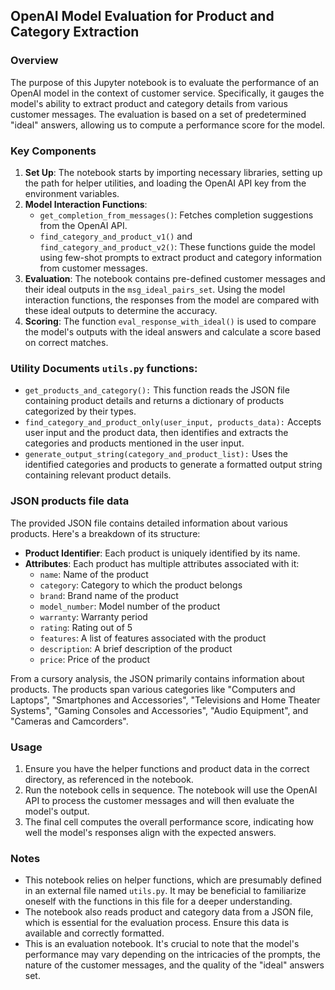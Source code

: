 ## OpenAI Model Evaluation for Product and Category Extraction

### Overview

The purpose of this Jupyter notebook is to evaluate the performance of an OpenAI model in the context of customer service. Specifically, it gauges the model's ability to extract product and category details from various customer messages. The evaluation is based on a set of predetermined "ideal" answers, allowing us to compute a performance score for the model.

### Key Components

1. **Set Up**: The notebook starts by importing necessary libraries, setting up the path for helper utilities, and loading the OpenAI API key from the environment variables.
2. **Model Interaction Functions**: 
   - `get_completion_from_messages()`: Fetches completion suggestions from the OpenAI API.
   - `find_category_and_product_v1()` and `find_category_and_product_v2()`: These functions guide the model using few-shot prompts to extract product and category information from customer messages.
3. **Evaluation**: The notebook contains pre-defined customer messages and their ideal outputs in the `msg_ideal_pairs_set`. Using the model interaction functions, the responses from the model are compared with these ideal outputs to determine the accuracy.
4. **Scoring**: The function `eval_response_with_ideal()` is used to compare the model's outputs with the ideal answers and calculate a score based on correct matches.

### Utility Documents `utils.py` functions:
  - `get_products_and_category():` This function reads the JSON file containing product details and returns a dictionary of products categorized by their types.
  - `find_category_and_product_only(user_input, products_data):` Accepts user input and the product data, then identifies and extracts the categories and products    mentioned in the user input.
  - `generate_output_string(category_and_product_list):` Uses the identified categories and products to generate a formatted output string containing relevant product details.

### JSON products file data
The provided JSON file contains detailed information about various products. Here's a breakdown of its structure:

- **Product Identifier**: Each product is uniquely identified by its name.
- **Attributes**: Each product has multiple attributes associated with it:
   - `name`: Name of the product
   - `category`: Category to which the product belongs
   - `brand`: Brand name of the product
   - `model_number`: Model number of the product
   - `warranty`: Warranty period
   - `rating`: Rating out of 5
   - `features`: A list of features associated with the product
   - `description`: A brief description of the product
   - `price`: Price of the product

From a cursory analysis, the JSON primarily contains information about products. The products span various categories like "Computers and Laptops", "Smartphones and Accessories", "Televisions and Home Theater Systems", "Gaming Consoles and Accessories", "Audio Equipment", and "Cameras and Camcorders". 


### Usage

1. Ensure you have the helper functions and product data in the correct directory, as referenced in the notebook.
2. Run the notebook cells in sequence. The notebook will use the OpenAI API to process the customer messages and will then evaluate the model's output.
3. The final cell computes the overall performance score, indicating how well the model's responses align with the expected answers.

### Notes

- This notebook relies on helper functions, which are presumably defined in an external file named `utils.py`. It may be beneficial to familiarize oneself with the functions in this file for a deeper understanding.
- The notebook also reads product and category data from a JSON file, which is essential for the evaluation process. Ensure this data is available and correctly formatted.
- This is an evaluation notebook. It's crucial to note that the model's performance may vary depending on the intricacies of the prompts, the nature of the customer messages, and the quality of the "ideal" answers set.

